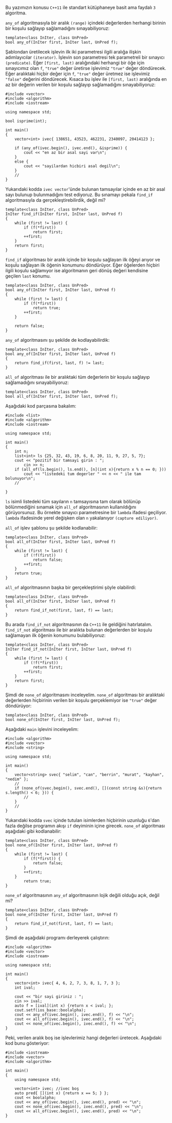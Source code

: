 Bu yazımızın konusu `C++11` ile standart kütüphaneye basit ama faydalı `3` algoritma.

`any_of` algoritmasıyla bir aralık `(range)` içindeki değerlerden herhangi birinin bir koşulu sağlayıp sağlamadığını sınayabiliyoruz:

```
template<class InIter, class UnPred>
bool any_of(InIter first, InIter last, UnPred f);
```

Şablondan üretilecek işlevin ilk iki parametresi ilgili aralığa ilişkin adımlayıcılar `(iterator)`. 
İşlevin son parametresi tek parametreli bir sınayıcı `(predicate)`. 
Eğer `[first, last)` aralığındaki herhangi bir öğe için sınayıcımız olan `f`, `"true"` değer üretirse işlevimiz `"true"` değer döndürecek. 
Eğer aralıktaki hiçbir değer için `f`, `"true"` değer üretmez ise işlevimiz `"false"` değerini döndürecek. 
Kısaca bu işlev ile `[first, last)` aralığında en az bir değerin verilen bir koşulu sağlayıp sağlamadığını sınayabiliyoruz:

```
#include <vector>
#include <algorithm>
#include <iostream>

using namespace std;

bool isprime(int);

int main()
{
	vector<int> ivec{ 138651, 43523, 462231, 2340097, 20414123 };
	
	if (any_of(ivec.begin(), ivec.end(), &isprime)) {
		cout << "en az bir asal sayi var\n";
	}
	else {
		cout << "sayilardan hicbiri asal degil\n";
	}
	//
}
```

Yukarıdaki kodda `ivec vector`'ünde bulunan tamsayılar içinde en az bir asal sayı bulunup bulunmadığını test ediyoruz. 
Bu sınamayı pekala `find_if` algoritmasıyla da gerçekleştirebilirdik, değil mi?

```
template<class InIter, class UnPred>
InIter find_if(InIter first, InIter last, UnPred f)
{
	while (first != last) {
		if (f(*first))
			return first;
		++first;
	}
	return first;
}
```

`find_if` algoritması bir aralık içinde bir koşulu sağlayan ilk öğeyi arıyor ve koşulu sağlayan ilk öğenin konumunu döndürüyor. 
Eğer öğelerden hiçbiri ilgili koşulu sağlamıyor ise algoritmanın geri dönüş değeri kendisine geçilen `last` konumu.

```
template<class InIter, class UnPred>
bool any_of(InIter first, InIter last, UnPred f)
{
	while (first != last) {
		if (f(*first))
			return true;
		++first;
	}

	return false;
}
```

`any_of` algoritmasını şu şekilde de kodlayabilirdik:

```
template<class InIter, class UnPred>
bool any_of(InIter first, InIter last, UnPred f)
{
	return find_if(first, last, f) != last;
}
```

`all_of` algoritması ile bir aralıktaki tüm değerlerin bir koşulu sağlayıp sağlamadığını sınayabiliyoruz:

```
template<class InIter, class UnPred>
bool all_of(InIter first, InIter last, UnPred f);
```

Aşağıdaki kod parçasına bakalım:

```
#include <list>
#include <algorithm>
#include <iostream>

using namespace std;

int main()
{
	int n;
	list<int> ls {25, 32, 43, 19, 6, 8, 20, 11, 9, 27, 5, 7};
	cout << "pozitif bir tamsayi girin : ";
        cin >> n;
	if (all_of(ls.begin(), ls.end(), [n](int x){return x % n == 0; }))
		cout << "listedeki tum degerler " << n << " ile tam bolunuyor\n";
	//

}
```

`ls` isimli listedeki tüm sayıların `n` tamsayısına tam olarak bölünüp bölünmediğini sınamak için `all_of` algoritmasının kullanıldığını görüyorsunuz.
 Bu örnekte sınayıcı parametresine bir `lambda` ifadesi geçiliyor. 
 `lambda` ifadesinde yerel değişken olan `n` yakalanıyor `(capture ediliyor)`.

`all_of` işlev şablonu şu şekilde kodlanabilir:

```
template<class InIter, class UnPred>
bool all_of(InIter first, InIter last, UnPred f)
{
	while (first != last) {
		if (!f(first))
			return false;
		++first;
	}
	return true;
}
```

`all_of` algoritmasının başka bir gerçekleştirimi şöyle olabilirdi:

```
template<class InIter, class UnPred>
bool all_of(InIter first, InIter last, UnPred f)
{
	return find_if_not(first, last, f) == last;
}
```

Bu arada `find_if_not` algoritmasının da `C++11` ile geldiğini hatırlatalım. 
`find_if_not` algoritması ile bir aralıkta bulunan değerlerden bir koşulu sağlamayan ilk öğenin konumunu bulabiliyoruz:

```
template<class InIter, class UnPred>
InIter find_if_not(InIter first, InIter last, UnPred f)
{
	while (first != last) {
		if (!f(*first))
			return first;
		++first;
	}
	return first;
}
```

Şimdi de `none_of` algoritmasını inceleyelim. 
`none_of` algoritması bir aralıktaki değerlerden hiçbirinin verilen bir koşulu gerçeklemiyor ise `"true"` değer döndürüyor:

```
template<class InIter, class UnPred>
bool none_of(InIter first, InIter last, UnPred f);
```

Aşağıdaki `main` işlevini inceleyelim:

```
#include <algorithm>
#include <vector>
#include <string>

using namespace std;

int main()
{
	vector<string> svec{ "selim", "can", "berrin", "murat", "kayhan", "nedim" };
	//
	if (none_of(svec.begin(), svec.end(), [](const string &s){return s.length() < 6; })) {
		//
	}
	//
}
```

Yukarıdaki kodda `svec` içinde tutulan isimlerden hiçbirinin uzunluğu `6`'dan fazla değilse programın akışı `if` deyiminin içine girecek. 
`none_of` algoritması aşağıdaki gibi kodlanabilir:

```
template<class InIter, class UnPred>
bool none_of(InIter first, InIter last, UnPred f)
{
	while (first != last) {
		if (f(*first)) {
			return false;
		}
		++first;
	}
        return true;
}
```

`none_of` algoritmasının `any_of` algoritmasının lojik değili olduğu açık, değil mi?

```
template<class InIter, class UnPred>
bool none_of(InIter first, InIter last, UnPred f)
{
	return find_if_not(first, last, f) == last;
}
```

Şimdi de aşağıdaki programı derleyerek çalıştırın:

```
#include <algorithm>
#include <vector>
#include <iostream>

using namespace std;

int main()
{
	vector<int> ivec{ 4, 6, 2, 7, 3, 8, 1, 7, 3 };
	int ival;

	cout << "bir sayi giriniz : ";
	cin >> ival;
	auto f = [ival](int x) {return x < ival; };
	cout.setf(ios_base::boolalpha);
	cout << any_of(ivec.begin(), ivec.end(), f) << "\n";
	cout << all_of(ivec.begin(), ivec.end(), f) << "\n";
	cout << none_of(ivec.begin(), ivec.end(), f) << "\n";
}
```

Peki, verilen aralık boş ise işlevlerimiz hangi değerleri üretecek. Aşağıdaki kod bunu gösteriyor:

```
#include <iostream>
#include <vector>
#include <algorithm>

int main()
{
	using namespace std;

	vector<int> ivec; //ivec boş
	auto pred{ [](int x) {return x == 5; } };
	cout << boolalpha;
	cout << any_of(ivec.begin(), ivec.end(), pred) << "\n";
	cout << none_of(ivec.begin(), ivec.end(), pred) << "\n";
	cout << all_of(ivec.begin(), ivec.end(), pred) << "\n";
}
```
